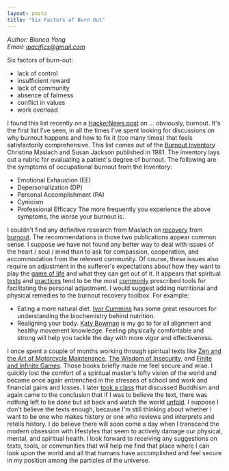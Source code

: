 ```yaml
---
layout: posts
title: "Six Factors of Burn Out"
---
```

*Author: Bianca Yang*<br>
*Email: <a href="mailto:ipacifics@gmail.com?subject=Hello from the XDRT Blog">ipacifics@gmail.com</a>*<br>

Six factors of burn-out:
* lack of control
* insufficient reward
* lack of community
* absence of fairness
* conflict in values
* work overload

I found this list recently on a [HackerNews post](https://news.ycombinator.com/item?id=20331654) on ...
obviously, burnout. It's the first list I've seen, in all the times I've spent looking for discussions on
why burnout happens and how to fix it (too many times) that feels satisfactorily comprehensive. This list comes out of
the [Burnout Inventory](https://en.wikipedia.org/wiki/Maslach_Burnout_Inventory) Christina Maslach and Susan Jackson
published in 1981. The inventory lays out a rubric for evaluating a patient's degree of burnout. The following are the
symptoms of occupational burnout from the Inventory:
* Emotional Exhaustion (EE)
* Depersonalization (DP)
* Personal Accomplishment (PA)
* Cynicism
* Professional Efficacy
The more frequently you experience the above symptoms, the worse your burnout is.

I couldn't find any definitive research from Maslach on [recovery](https://sci-hub.tw/https://doi.org/10.1080/0142159X.2016.1248918) from
[burnout](https://www.utsouthwestern.edu/education/graduate-medical-education/assets/reversing-burnout-how-to-rekindle-your-passion-for-your-work.pdf).
The recommendations in those two publications appear common sense. I suppose we have not found any better way to deal with issues of the
heart / soul / mind than to ask for compassion, cooperation, and accommodation from the relevant community. Of course, these issues also require
an adjustment in the sufferer's expectations about how they want to play the [game of life](https://en.wikipedia.org/wiki/Finite_and_Infinite_Games)
and what they can get out of it. It appears that spiritual [texts](https://en.wikipedia.org/wiki/Alan_Watts) and
[practices](https://en.wikipedia.org/wiki/Meditation) tend to be the most [commonly](https://en.wikipedia.org/wiki/Buddhism) prescribed tools for
facilitating the personal adjustment. I would suggest adding nutritional and physical remedies to the burnout recovery toolbox. For example:
* Eating a more natural diet. [Ivor Cummins](https://thefatemperor.com) has some great resources for understanding the biochemistry behind
nutrition.
* Realigning your body. [Katy Bowman](https://www.nutritiousmovement.com) is my go to for all alignment and healthy movement knowledge. Feeling
physically comfortable and strong will help you tackle the day with more vigor and effectiveness.

I once spent a couple of months working through spiritual texts like [Zen and the Art of Motorcycle Maintenance](https://en.wikipedia.org/wiki/Zen_and_the_Art_of_Motorcycle_Maintenance),
[The Wisdom of Insecurity](https://www.amazon.com/Wisdom-Insecurity-Message-Age-Anxiety/dp/0307741206), and [Finite and Infinite Games](https://www.amazon.com/Finite-Infinite-Games-James-Carse/dp/1476731713).
Those books briefly made me feel secure and wise. I quickly lost the comfort of a spiritual master's lofty vision of the world and became once again
entrenched in the stresses of school and work and financial gains and losses. I later [took a class](https://www.hss.caltech.edu/people/maura-d-dykstra) that discussed Buddhism
and again came to the conclusion that if I was to believe the text, there was nothing left to be done but sit back and watch the world
[unfold](https://invertedpassion.com/why-are-we-rich-but-hopeless/). I suppose I don't believe the texts enough, because I'm still thinking about
whether I want to be one who makes history or one who reviews and interprets and retells history. I do believe there will soon come a day when I
transcend the modern obsession with lifestyles that seem to actively damage our physical, mental, and spiritual health. I look forward to
receiving any suggestions on texts, tools, or communities that will help me find that place where I can look upon the world and all that humans have
accomplished and feel secure in my position among the particles of the universe.
